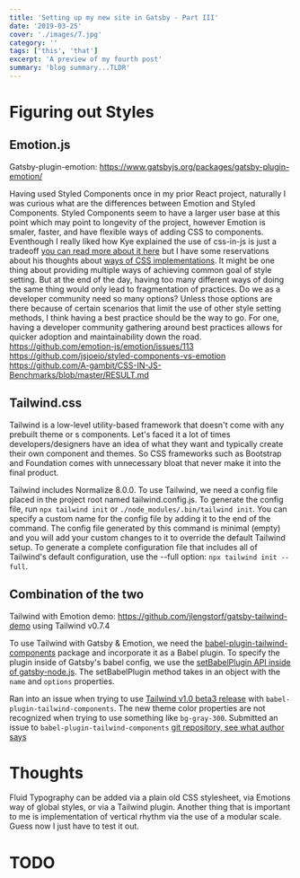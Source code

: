 ```yaml
---
title: 'Setting up my new site in Gatsby - Part III'
date: '2019-03-25'
cover: './images/7.jpg'
category: ''
tags: ['this', 'that']
excerpt: 'A preview of my fourth post'
summary: 'blog summary...TLDR'
---
```


# Figuring out Styles

## Emotion.js

Gatsby-plugin-emotion: https://www.gatsbyjs.org/packages/gatsby-plugin-emotion/

Having used Styled Components once in my prior React project, naturally I was curious what are the differences between Emotion and Styled Components. Styled Components seem to have a larger user base at this point which may point to longevity of the project, however Emotion is smaler, faster, and have flexible ways of adding CSS to components. Eventhough I really liked how Kye explained the use of css-in-js is just a tradeoff [you can read more about it here](https://github.com/emotion-js/emotion/issues/113#issuecomment-357045927) but I have some reservations about his thoughts about [ways of CSS implementations](https://github.com/emotion-js/emotion/issues/113#issuecomment-364565430). It might be one thing about providing multiple ways of achieving common goal of style setting. But at the end of the day, having too many different ways of doing the same thing would only lead to fragmentation of practices. Do we as a developer community need so many options? Unless those options are there because of certain scenarios that limit the use of other style setting methods, I think having a best practice should be the way to go. For one, having a developer community gathering around best practices allows for quicker adoption and maintainability down the road.
https://github.com/emotion-js/emotion/issues/113
https://github.com/jsjoeio/styled-components-vs-emotion
https://github.com/A-gambit/CSS-IN-JS-Benchmarks/blob/master/RESULT.md

## Tailwind.css

Tailwind is a low-level utility-based framework that doesn't come with any prebuilt theme or s components. Let's faced it a lot of times developers/designers have an idea of what they want and typically create their own component and themes. So CSS frameworks such as Bootstrap and Foundation comes with unnecessary bloat that never make it into the final product.

Tailwind includes Normalize 8.0.0. To use Tailwind, we need a config file placed in the project root named tailwind.config.js. To generate the config file, run `npx tailwind init` or `./node_modules/.bin/tailwind init`. You can specify a custom name for the config file by adding it to the end of the command. The config file generated by this command is minimal (empty) and you will add your custom changes to it to override the default Tailwind setup. To generate a complete configuration file that includes all of Tailwind's default configuration, use the --full option: `npx tailwind init --full`.

## Combination of the two

Tailwind with Emotion demo: https://github.com/jlengstorf/gatsby-tailwind-demo using Tailwind v0.7.4

To use Tailwind with Gatsby & Emotion, we need the [babel-plugin-tailwind-components](https://github.com/bradlc/babel-plugin-tailwind-components) package and incorporate it as a Babel plugin. To specify the plugin inside of Gatsby's babel config, we use the [setBabelPlugin API inside of gatsby-node.js](https://github.com/jlengstorf/gatsby-tailwind-demo/blob/master/gatsby-node.js). The setBabelPlugin method takes in an object with the `name` and `options` properties.

Ran into an issue when trying to use [Tailwind v1.0 beta3 release](https://github.com/tailwindcss/tailwindcss/releases#check-your-design-against-the-updated-default-breakpoints) with `babel-plugin-tailwind-components`. The new theme color properties are not recognized when trying to use something like `bg-gray-300`. Submitted an issue to `babel-plugin-tailwind-components` [git repository, see what author says](https://github.com/bradlc/babel-plugin-tailwind-components/issues/20)

# Thoughts

Fluid Typography can be added via a plain old CSS stylesheet, via Emotions way of global styles, or via a Tailwind plugin. Another thing that is important to me is implementation of vertical rhythm via the use of a modular scale.
Guess now I just have to test it out.

# TODO
